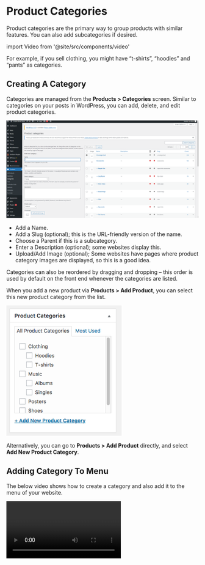 # Product Categories

Product categories are the primary way to group products with similar features. You can also add subcategories if desired.

import Video from '@site/src/components/video'

For example, if you sell clothing, you might have “t-shirts”, “hoodies” and “pants” as categories.

## Creating A Category

Categories are managed from the **Products > Categories** screen.
Similar to categories on your posts in WordPress, you can add, delete, and edit product categories.

![cats](./img/01cats.png)

- Add a Name.
- Add a Slug (optional); this is the URL-friendly version of the name.
- Choose a Parent if this is a subcategory.
- Enter a Description (optional); some websites display this.
- Upload/Add Image (optional);  Some websites have pages where product category images are displayed, so this is a good idea.

Categories can also be reordered by dragging and dropping – this order is used by default on the front end whenever the categories are listed.

When you add a new product via **Products > Add Product**, you can select this new product category from the list.

![cats](./img/1.png)

Alternatively, you can go to **Products > Add Product** directly, and select **Add New Product Category**. 

## Adding Category To Menu

The below video shows how to create a category and also add it to the menu of your website.


<Video youtubeId='ffGpQ4RHJcM' />